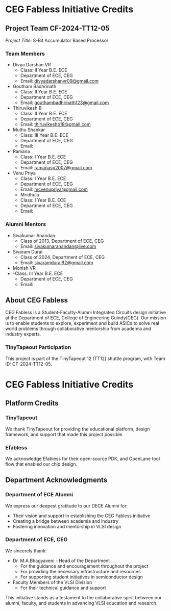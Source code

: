 # CEG Fabless Initiative Credits

## Project Team CF-2024-TT12-05
*Project Title:* 8-Bit Accumulator Based Processor

### Team Members
- Divya Darshan VR
  - Class: II Year B.E. ECE
  - Department of ECE, CEG
  - Email: divyadarshanvr09@gmail.com
- Goutham Badhrinath
  - Class: II Year B.E. ECE
  - Department of ECE, CEG
  - Email: gouthambadhrinath123@gmail.com
- Thiruvikesh B
  - Class: II Year B.E. ECE
  - Department of ECE, CEG
  - Email: thiruvikeshb18@gmail.com
- Muthu Shankar
  - Class: III Year B.E. ECE
  - Department of ECE, CEG
  - Email: 
- Ramana
  - Class: I Year B.E. ECE
  - Department of ECE, CEG
  - Email: ramanasp2007@gmail.com
- Venu Priya
  - Class: I Year B.E. ECE
  - Department of ECE, CEG
  - Email: mcvenupriya@gmail.com
  - Mridhula
  - Class: I Year B.E. ECE
  - Department of ECE, CEG
  - Email: 

### Alumni Mentors
- Sivakumar Anandan
  - Class of 2013, Department of ECE, CEG
  - Email: sivakumaranandan@live.com
- Sivaram Durai
  - Class of 2024, Department of ECE, CEG
  - Email: sivaramdurai82@gmail.com
- Monish VR
- -Class: III Year B.E. ECE
  - Department of ECE, CEG
  - Email: 
  



## About CEG Fabless
CEG Fabless is a Student-Faculty-Alumni Integrated Circuits design initiative at the Department of ECE, College of Engineering Guindy(CEG). Our mission is to enable students to explore, experiment and build ASICs to solve real world problems through collaborative mentorship from academia and industry experts.

### TinyTapeout Participation
This project is part of the TinyTapeout 12 (TT12) shuttle program, with Team ID: CF-2024-TT12-05.

# CEG Fabless Initiative Credits
## Platform Credits

### TinyTapeout
We thank TinyTapeout for providing the educational platform, design framework, and support that made this project possible.

### Efabless
We acknowledge Efabless for their open-source PDK, and OpenLane tool flow that enabled our chip design.

## Department Acknowledgments

### Department of ECE Alumni
We express our deepest gratitude to our DECE Alumni for:
- Their vision and support in establishing the CEG Fabless initiative
- Creating a bridge between academia and industry
- Fostering innovation and mentorship in VLSI design

### Department of ECE, CEG
We sincerely thank:
- Dr. M.A.Bhagyaveni - Head of the Department
  - For the guidance and encouragement throughout the project
  - For providing the necessary infrastructure and resources
  - For supporting student initiatives in semiconductor design
- Faculty Members of the VLSI Division
  - For their technical guidance and support

This initiative stands as a testament to the collaborative spirit between our alumni, faculty, and students in advancing VLSI education and research.
